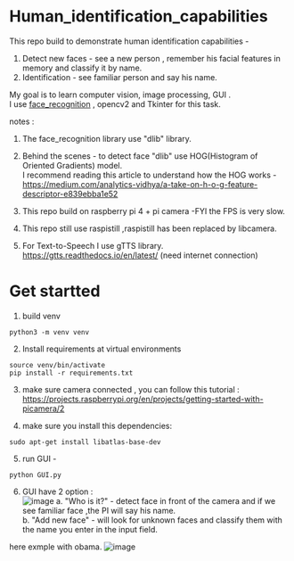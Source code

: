 # Human_identification_capabilities

This repo build to demonstrate human identification capabilities - 
1) Detect new faces -  see a new person , remember his facial features in memory and classify it by name. 
2) Identification  - see familiar person and say his name.

My goal is to learn computer vision, image processing, GUI .    
I use [face_recognition](https://github.com/ageitgey/face_recognition) , opencv2 and Tkinter for this task.

notes :
1) The face_recognition library use "dlib" library. 
2) Behind the scenes - to detect face "dlib" use HOG(Histogram of Oriented Gradients) model.  
I recommend reading this article to understand how the HOG works -
https://medium.com/analytics-vidhya/a-take-on-h-o-g-feature-descriptor-e839ebba1e52

3) This repo build on raspberry pi 4 + pi camera -FYI the FPS is very slow.
4) This repo still use raspistill ,raspistill has been replaced by libcamera.
5) For Text-to-Speech I use gTTS library. https://gtts.readthedocs.io/en/latest/  (need internet connection)


# Get startted  
1) build venv 
```
python3 -m venv venv
```
2) Install requirements at virtual environments
```
source venv/bin/activate
pip install -r requirements.txt
```

3) make sure camera connected , you can follow this tutorial : <br>
https://projects.raspberrypi.org/en/projects/getting-started-with-picamera/2 <br>


4) make sure you install this dependencies:

```
sudo apt-get install libatlas-base-dev
```

5) run GUI -
```
python GUI.py
```

6) GUI have 2 option :  
![image](https://user-images.githubusercontent.com/82320340/153349685-66a8e63c-8655-473a-bf75-c611a2528931.png)
a. "Who is it?" - detect face in front of the camera and if we see familiar face ,the PI will say his name.  
b. "Add new face"  - will look for unknown faces and classify them with the name you enter in the input field.  


here exmple with obama.
![image](https://user-images.githubusercontent.com/82320340/153770024-12d7c8d3-5285-4ffc-9f60-7db82a858c2c.png)
